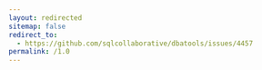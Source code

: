 ```yaml
---
layout: redirected
sitemap: false
redirect_to:
  - https://github.com/sqlcollaborative/dbatools/issues/4457
permalink: /1.0
---
```

